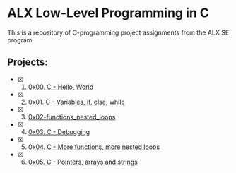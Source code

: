 # ALX Low-Level Programming in C
This is a repository of C-programming project assignments from the ALX SE program.

## Projects:
- [x] 1. [0x00. C - Hello, World](https://github.com/terrymk99/alx-low_level_programming/tree/master/0x00-hello_world)
- [x] 2. [0x01. C - Variables, if, else, while](https://github.com/terrymk99/alx-low_level_programming/tree/master/0x01-variables_if_else_while)
- [x] 3. [0x02-functions_nested_loops](https://github.com/terrymk99/alx-low_level_programming/tree/master/0x02-functions_nested_loops)
- [x] 4. [0x03. C - Debugging](https://github.com/terrymk99/alx-low_level_programming/tree/master/0x03-debugging)
- [x] 5. [0x04. C - More functions, more nested loops](https://github.com/terrymk99/alx-low_level_programming/tree/master/0x04-more_functions_nested_loops)
- [x] 6. [0x05. C - Pointers, arrays and strings]()
